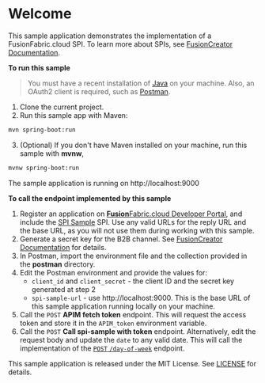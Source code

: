 # Welcome

This sample application demonstrates the implementation of a FusionFabric.cloud SPI. To learn more about SPIs, see [FusionCreator Documentation](https://developer.fusionfabric.cloud/documentation/spi-implementation). 

**To run this sample**

> You must have a recent installation of [Java](https://www.java.com/en/) on your machine. Also, an OAuth2 client is required, such as [Postman](https://www.postman.com/). 


1. Clone the current project.
2. Run this sample app with Maven:

```sh
mvn spring-boot:run
```
3. (Optional) If you don't have Maven installed on your machine, run this sample with **mvnw**, 
```sh
mvnw spring-boot:run
```
The sample application is running on http://localhost:9000

**To call the endpoint implemented by this sample**

1. Register an application on [**Fusion**Fabric.cloud Developer Portal](https://developer.fusionfabric.cloud), and include the [SPI Sample](https://developer.fusionfabric.cloud/api/spi-sample-v1-0504c686-15d4-4002-bc11-8c1791807fa4/docs) SPI. Use any valid URLs for the reply URL and the base URL, as you will not use them during working with this sample.
2. Generate a secret key for the B2B channel. See [FusionCreator Documentation](https://developer.fusionfabric.cloud/documentation/join-my-dashboard.html#secret-key) for details.
3. In Postman, import the environment file and the collection provided in the **postman** directory.
4. Edit the Postman environment and provide the values for:
   + `client_id` and `client_secret` - the client ID and the secret key generated at step 2
   + `spi-sample-url` - use http://localhost:9000. This is the base URL of this sample application running locally on your machine.  
5. Call the `POST` **APIM fetch token** endpoint. This will request the access token and store it in the `APIM_token` environment variable.
6. Call the `POST` **Call spi-sample with token** endpoint. Alternatively, edit the request body and update the `date` to any valid date. This will call the implementation of the [`POST` `/day-of-week`](https://developer.fusionfabric.cloud/api/spi-sample-v1-0504c686-15d4-4002-bc11-8c1791807fa4/docs#operation/dayOfWeek) endpoint.  


This sample application is released under the MIT License. See [LICENSE](LICENSE) for details.
